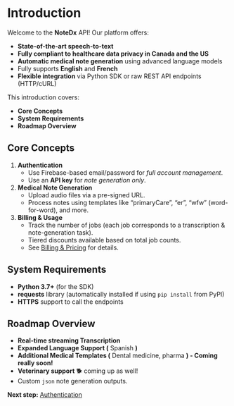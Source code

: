 # Introduction

Welcome to the **NoteDx** API! Our platform offers:

* **State-of-the-art speech-to-text**
* **Fully compliant to healthcare data privacy in Canada and the US**
* **Automatic medical note generation** using advanced language models
* Fully supports **English** and **French**
* **Flexible integration** via Python SDK or raw REST API endpoints (HTTP/cURL)

This introduction covers:

* **Core Concepts**
* **System Requirements**
* **Roadmap Overview**

## Core Concepts

1. **Authentication**
   * Use Firebase-based email/password for _full account management_.
   * Use an **API key** for _note generation only_.
2. **Medical Note Generation**
   * Upload audio files  via a pre-signed URL.
   * Process notes using templates like “primaryCare”, “er”, “wfw” (word-for-word), and more.
3. **Billing & Usage**
   * Track the number of jobs (each job corresponds to a transcription & note-generation task).
   * Tiered discounts available based on total job counts.
   * See [Billing & Pricing](billing.md) for details.

## System Requirements

* **Python 3.7+** (for the SDK)
* **requests** library (automatically installed if using `pip install` from PyPI)
* **HTTPS** support to call the endpoints

## Roadmap Overview

* **Real-time streaming Transcription**
* **Expanded Language Support (** Spanish **)**
* **Additional Medical Templates (** Dental medicine, pharma **) - Coming really soon!**
* **Veterinary support** 🐕 coming up as well!
* Custom `json` note generation outputs.&#x20;



**Next step:** [Authentication](authentication.md)
